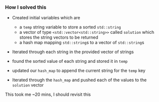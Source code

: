### How I solved this

- Created initial variables which are
  - a `temp` string variable to store a sorted `std::string`
  - a vector of type `<std::vector<std::string>>` called `solution` which stores the string vectors to be returned
  - a hash map mapping `std::string`s to a vector of `std::string`s

- Iterated through each string in the provided vector of strings
- found the sorted value of each string and stored it in `temp`
- updated our `hash_map` to append the current string for the `temp` key

- Iterated through the `hash_map` and pushed each of the values to the `solution` vector

This took me ~20 mins, I should revisit this
